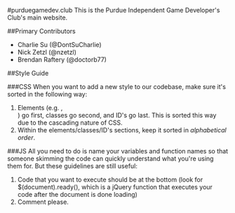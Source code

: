 #purduegamedev.club
This is the Purdue Independent Game Developer's Club's main website.

##Primary Contributors
* Charlie Su (@DontSuCharlie)
* Nick Zetzl (@nzetzl)
* Brendan Raftery (@doctorb77)

##Style Guide

###CSS
When you want to add a new style to our codebase, make sure it's sorted in the following way:

1. Elements (e.g. <a>, <div>) go first, classes go second, and ID's go last. This is sorted this way due to the cascading nature of CSS.
2. Within the elements/classes/ID's sections, keep it sorted in *alphabetical order*.

###JS
All you need to do is name your variables and function names so that someone skimming the code can quickly understand what you're using them for. But these guidelines are still useful:

1. Code that you want to execute should be at the bottom (look for $(document).ready(), which is a jQuery function that executes your code after the document is done loading)
2. Comment please.